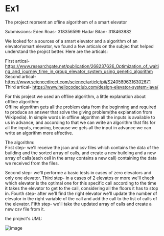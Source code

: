 # Ex1
The project reprsent an ofline algorithem of a smart elevator

Submissions:
Eden Roas- 318356599
Hadar Bitan- 318463882

We looked for a sources of a smart elevator and a algorithm of an elevator\smart elevator, we found a few articals on the subjec that helped understand the projrct better.
Here are the articals:

First artical- https://www.researchgate.net/publication/268237626_Optimization_of_waiting_and_journey_time_in_group_elevator_system_using_genetic_algorithm  
Second artical- https://www.sciencedirect.com/science/article/pii/S2405896316302671   
Third artical- https://www.hellocodeclub.com/design-elevator-system-java/

For this project we used an offline algorithm, a little explanation about offline algorithm:  
Offline algorithm gets all the problem data from the beginning and required to produce an answer that solve the giving problem(the explanation from Wikipedia).
In simple words in offline algorithm all the inputs is available to us in advance, and according to that we can write an algorithm that fits for all the inputs, meaning, because we gets all the input in advance we can write an algorithm more affective. 

The algorithm:   
First step- we'll receive the json and csv files which contains the data of the building and the sorted array of calls,
and create a new building and a new array of calls(each cell in the array contains a new call) containing the data we received from the files.

Second step- we'll performe a basic tests in cases of zero elevators and only one elevator.
Third step- in a cases of 2 elevatos or more we'll check which elevator is the optimal one for this specific call according to the time it takes the elevator to get to the call, considering all the floors it has to stop in.
Fourth step- after we'll find the right elevator we'll update the number of elevator in the right variable of the call and add the call to the list of calls of the elevator.
Fifth step- we'll take the updated array of calls and create a new csv file from it.


the project's UML:

![image](https://user-images.githubusercontent.com/86705118/142629166-9451e9c3-c3f5-4881-9b4e-2e2aad7f9c53.png)
